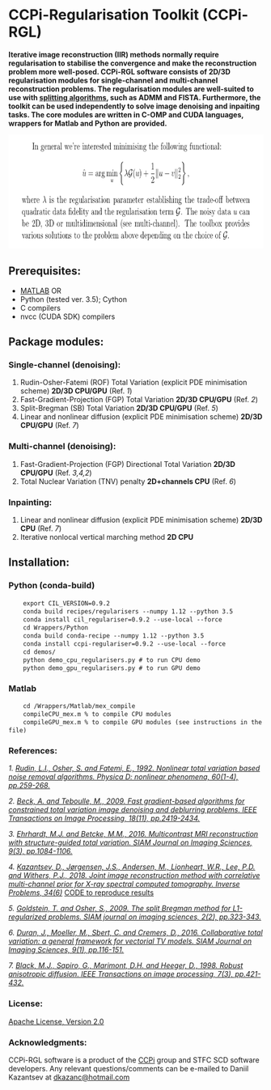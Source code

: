 # CCPi-Regularisation Toolkit (CCPi-RGL)

**Iterative image reconstruction (IIR) methods normally require regularisation to stabilise the convergence and make the reconstruction problem more well-posed. CCPi-RGL software consists of 2D/3D regularisation modules for single-channel and multi-channel reconstruction problems. The regularisation modules are well-suited to use with [splitting algorithms](https://en.wikipedia.org/wiki/Augmented_Lagrangian_method#Alternating_direction_method_of_multipliers), such as ADMM and FISTA. Furthermore, the toolkit can be used independently to solve image denoising and inpaiting tasks. The core modules are written in C-OMP and CUDA languages, wrappers for Matlab and Python are provided.** 

<div align="center">
  <img src="docs/images/probl.png" height="225"><br>  
</div>

## Prerequisites: 

 * [MATLAB](www.mathworks.com/products/matlab/) OR
 * Python (tested ver. 3.5); Cython
 * C compilers
 * nvcc (CUDA SDK) compilers

## Package modules:

### Single-channel (denoising):
1. Rudin-Osher-Fatemi (ROF) Total Variation (explicit PDE minimisation scheme) **2D/3D CPU/GPU** (Ref. *1*)
2. Fast-Gradient-Projection (FGP) Total Variation **2D/3D CPU/GPU** (Ref. *2*)
3. Split-Bregman (SB) Total Variation **2D/3D CPU/GPU** (Ref. *5*)
4. Linear and nonlinear diffusion (explicit PDE minimisation scheme) **2D/3D CPU/GPU** (Ref. *7*)

### Multi-channel (denoising):
1. Fast-Gradient-Projection (FGP) Directional Total Variation **2D/3D CPU/GPU** (Ref. *3,4,2*)
2. Total Nuclear Variation (TNV) penalty **2D+channels CPU** (Ref. *6*)

### Inpainting:
1. Linear and nonlinear diffusion (explicit PDE minimisation scheme) **2D/3D CPU** (Ref. *7*)
2. Iterative nonlocal vertical marching method  **2D CPU**


## Installation:

### Python (conda-build)
```
	export CIL_VERSION=0.9.2
	conda build recipes/regularisers --numpy 1.12 --python 3.5 
	conda install cil_regulariser=0.9.2 --use-local --force
	cd Wrappers/Python
	conda build conda-recipe --numpy 1.12 --python 3.5 
	conda install ccpi-regulariser=0.9.2 --use-local --force
	cd demos/
	python demo_cpu_regularisers.py # to run CPU demo
	python demo_gpu_regularisers.py # to run GPU demo
```
### Matlab
```
	cd /Wrappers/Matlab/mex_compile
	compileCPU_mex.m % to compile CPU modules
	compileGPU_mex.m % to compile GPU modules (see instructions in the file)
```

### References:
*1. [Rudin, L.I., Osher, S. and Fatemi, E., 1992. Nonlinear total variation based noise removal algorithms. Physica D: nonlinear phenomena, 60(1-4), pp.259-268.](https://doi.org/10.1016/0167-2789(92)90242-F)*

*2. [Beck, A. and Teboulle, M., 2009. Fast gradient-based algorithms for constrained total variation image denoising and deblurring problems. IEEE Transactions on Image Processing, 18(11), pp.2419-2434.](https://doi.org/10.1109/TIP.2009.2028250)*

*3. [Ehrhardt, M.J. and Betcke, M.M., 2016. Multicontrast MRI reconstruction with structure-guided total variation. SIAM Journal on Imaging Sciences, 9(3), pp.1084-1106.](https://doi.org/10.1137/15M1047325)*

*4. [Kazantsev, D., Jørgensen, J.S., Andersen, M., Lionheart, W.R., Lee, P.D. and Withers, P.J., 2018. Joint image reconstruction method with correlative multi-channel prior for X-ray spectral computed tomography. Inverse Problems, 34(6)](https://doi.org/10.1088/1361-6420/aaba86)* [CODE to reproduce results](https://github.com/dkazanc/multi-channel-X-ray-CT)

*5. [Goldstein, T. and Osher, S., 2009. The split Bregman method for L1-regularized problems. SIAM journal on imaging sciences, 2(2), pp.323-343.](https://doi.org/10.1137/080725891)*

*6. [Duran, J., Moeller, M., Sbert, C. and Cremers, D., 2016. Collaborative total variation: a general framework for vectorial TV models. SIAM Journal on Imaging Sciences, 9(1), pp.116-151.](https://doi.org/10.1137/15M102873X)*

*7. [Black, M.J., Sapiro, G., Marimont, D.H. and Heeger, D., 1998. Robust anisotropic diffusion. IEEE Transactions on image processing, 7(3), pp.421-432.](https://doi.org/10.1109/83.661192)*

### License:
[Apache License, Version 2.0](http://www.apache.org/licenses/LICENSE-2.0)

### Acknowledgments:
CCPi-RGL software is a product of the [CCPi](https://www.ccpi.ac.uk/) group and STFC SCD software developers. Any relevant questions/comments can be e-mailed to Daniil Kazantsev at dkazanc@hotmail.com
